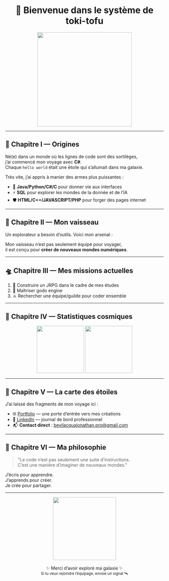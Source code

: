 <h1 align="center">🚀 Bienvenue dans le système de toki-tofu</h1>

<p align="center">
  <img src="https://media.giphy.com/media/3oEjHWpiVIOGXT5l9m/giphy.gif" width="300" />
</p>

---

## 📖 Chapitre I — Origines
Né(e) dans un monde où les lignes de code sont des sortilèges,  
j’ai commencé mon voyage avec **C#**.  
Chaque `hello world` était une étoile qui s’allumait dans ma galaxie.  

Très vite, j’ai appris à manier des armes plus puissantes :  
- 🐍 **Java/Python/C#/C** pour donner vie aux interfaces  
- ⚡ **SQL** pour explorer les mondes de la donnée et de l’IA  
- 🛡️ **HTML/C++/JAVASCRIPT/PHP** pour forger des pages internet

---

## 🌌 Chapitre II — Mon vaisseau
Un explorateur a besoin d’outils. Voici mon arsenal :  


Mon vaisseau n’est pas seulement équipé pour voyager,  
il est conçu pour **créer de nouveaux mondes numériques**.  

---

## 🛸 Chapitre III — Mes missions actuelles
1. 🚧 Construire un JRPG dans le cadre de mes études
2. 🧠 Maîtriser godo engine  
3. ⚔️ Rechercher une équipe/guilde pour coder ensemble  

---

## 🔮 Chapitre IV — Statistiques cosmiques
<p align="center">
  <img src="https://github-readme-stats.vercel.app/api?username=toki-tofu&show_icons=true&theme=tokyonight" height="150" />
  <img src="https://github-readme-stats.vercel.app/api/top-langs/?username=toki-tofu&layout=compact&theme=tokyonight" height="150" />
</p>

---

## 🌠 Chapitre V — La carte des étoiles
J’ai laissé des fragments de mon voyage ici :  

- 🌐 [Portfolio](https://ton-portfolio.com) — une porte d’entrée vers mes créations  
- 💼 [LinkedIn](https://linkedin.com/in/tonprofil) — journal de bord professionnel  
- 📬 **Contact direct** : bevilacquajonathan.pro@gmail.com

---

## 🧭 Chapitre VI — Ma philosophie
> "Le code n’est pas seulement une suite d’instructions.  
> C’est une manière d’imaginer de nouveaux mondes."  

J’écris pour apprendre.  
J’apprends pour créer.  
Je crée pour partager.  

---

<p align="center">
  <img src="https://media.giphy.com/media/l0MYt5jPR6QX5pnqM/giphy.gif" width="200" />
  <br><br>
  ✨ Merci d’avoir exploré ma galaxie ✨  
  <br>
  <sub>Si tu veux rejoindre l’équipage, envoie un signal 🛰️</sub>
</p>
